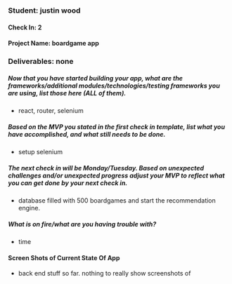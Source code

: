 ### Student: justin wood

#### Check In: 2

#### Project Name: boardgame app

### Deliverables: none

##### Now that you have started building your app, what are the frameworks/additional modules/technologies/testing frameworks you are using, list those here (ALL of them).  
- react, router, selenium
##### Based on the MVP you stated in the first check in template, list what you have accomplished, and what still needs to be done.  
- setup selenium
##### The next check in will be Monday/Tuesday. Based on unexpected challenges and/or unexpected progress adjust your MVP to reflect what you can get done by your next check in.  
- database filled with 500 boardgames and start the recommendation engine.
##### What is on fire/what are you having trouble with?
- time
#### Screen Shots of Current State Of App  
- back end stuff so far. nothing to really show screenshots of

